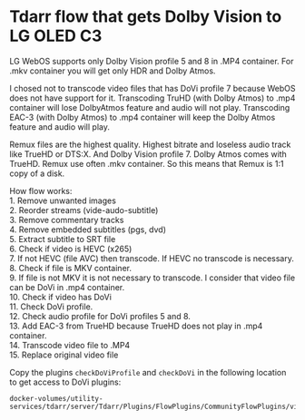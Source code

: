 # Tdarr flow that gets Dolby Vision to LG OLED C3
<p align="left">
  LG WebOS supports only Dolby Vision profile 5 and 8 in .MP4 container. For .mkv container you will get only HDR and Dolby Atmos. 
</p>
<p align="left">
  I chosed not to transcode video files that has DoVi profile 7 because WebOS does not have support for it. Transcoding TruHD (with Dolby Atmos) to .mp4 container will lose DolbyAtmos feature and audio will not play. Transcoding EAC-3 (with Dolby Atmos) to .mp4 container will keep the Dolby Atmos feature and audio will play.
</p>
<p align="left">
  Remux files are the highest quality. Highest bitrate and loseless audio track like TrueHD or DTS:X. And Dolby Vision profile 7. Dolby Atmos comes with TrueHD. Remux use often .mkv container. So this means that Remux is 1:1 copy of a disk.
</p>
<p align="left">
  How flow works: </br>
  1. Remove unwanted images</br>
  2. Reorder streams (vide-audo-subtitle)</br>
  3. Remove commentary tracks</br>
  4. Remove embedded subtitles (pgs, dvd)</br>
  5. Extract subtitle to SRT file</br>
  6. Check if video is HEVC (x265)</br>
  7. If not HEVC (file AVC) then transcode. If HEVC no transcode is necessary.</br>
  8. Check if file is MKV container.</br>
  9. If file is not MKV it is not necessary to transcode. I consider that video file can be DoVi in .mp4 container.</br>
  10. Check if video has DoVi</br>
  11. Check DoVi profile.</br>
  12. Check audio profile for DoVi profiles 5 and 8.</br>
  13. Add EAC-3 from TrueHD because TrueHD does not play in .mp4 container. </br>
  14. Transcode video file to .MP4</br>
  15. Replace original video file
</p>

<p align="left">
  Copy the plugins <code>checkDoViProfile</code> and <code>checkDoVi</code> in the following location to get access to DoVi plugins:
  
    docker-volumes/utility-services/tdarr/server/Tdarr/Plugins/FlowPlugins/CommunityFlowPlugins/video/

</p>
